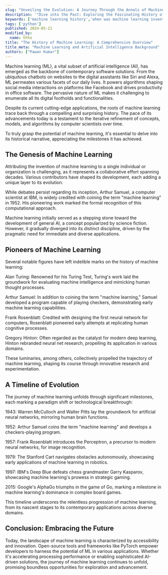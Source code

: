```yaml
---
slug: "Unveiling the Evolution: A Journey Through the Annals of Machine Learning"
description: '"Dive into the Past: Exploring the Fascinating History of Machine Learning! Discover its Inventors and Evolution in Our Ultimate Guide'
keywords: ['machine learning history','when was machine learning invented','who invented machine learning']
tags: ['python']
published: 2024-05-21
modified_by:
  name: Utho
title: "The History of Machine Learning: A Comprehensive Overview"
title_meta: "Machine Learning and Artificial Intelligence Background"
authors: ["Pawan Kumar"]
---
```


Machine learning (ML), a vital subset of artificial intelligence (AI), has emerged as the backbone of contemporary software solutions. From the ubiquitous chatbots on websites to the digital assistants like Siri and Alexa, ML permeates various facets of our daily lives. It powers algorithms shaping social media interactions on platforms like Facebook and drives productivity in office software. The pervasive nature of ML makes it challenging to enumerate all its digital footholds and functionalities.

Despite its current cutting-edge applications, the roots of machine learning trace back through a compelling and surprising history. The pace of its advancements today is a testament to the iterative refinement of concepts, models, and algorithms by computer scientists over time.

To truly grasp the potential of machine learning, it's essential to delve into its historical narrative, appreciating the milestones it has achieved.

## The Genesis of Machine Learning

Attributing the invention of machine learning to a single individual or organization is challenging, as it represents a collaborative effort spanning decades. Various contributors have shaped its development, each adding a unique layer to its evolution.

While debates persist regarding its inception, Arthur Samuel, a computer scientist at IBM, is widely credited with coining the term "machine learning" in 1952. His pioneering work marked the formal recognition of this computational approach.

Machine learning initially served as a stepping stone toward the development of general AI, a concept popularized by science fiction. However, it gradually diverged into its distinct discipline, driven by the pragmatic need for immediate and diverse applications.

## Pioneers of Machine Learning

Several notable figures have left indelible marks on the history of machine learning:

Alan Turing: Renowned for his Turing Test, Turing's work laid the groundwork for evaluating machine intelligence and mimicking human thought processes.

Arthur Samuel: In addition to coining the term "machine learning," Samuel developed a program capable of playing checkers, demonstrating early machine learning capabilities.

Frank Rosenblatt: Credited with designing the first neural network for computers, Rosenblatt pioneered early attempts at replicating human cognitive processes.

Gregory Hinton: Often regarded as the catalyst for modern deep learning, Hinton rebranded neural net research, propelling its application in various domains.

These luminaries, among others, collectively propelled the trajectory of machine learning, shaping its course through innovative research and experimentation.

## A Timeline of Evolution

The journey of machine learning unfolds through significant milestones, each marking a paradigm shift or technological breakthrough:

1943: Warren McCulloch and Walter Pitts lay the groundwork for artificial neural networks, mirroring human brain functions.

1952: Arthur Samuel coins the term "machine learning" and develops a checkers-playing program.

1957: Frank Rosenblatt introduces the Perceptron, a precursor to modern neural networks, for image recognition.

1979: The Stanford Cart navigates obstacles autonomously, showcasing early applications of machine learning in robotics.

1997: IBM's Deep Blue defeats chess grandmaster Garry Kasparov, showcasing machine learning's prowess in strategic gaming.

2015: Google's AlphaGo triumphs in the game of Go, marking a milestone in machine learning's dominance in complex board games.

This timeline underscores the relentless progression of machine learning, from its nascent stages to its contemporary applications across diverse domains.

## Conclusion: Embracing the Future
Today, the landscape of machine learning is characterized by accessibility and innovation. Open-source tools and frameworks like PyTorch empower developers to harness the potential of ML in various applications. Whether it's accelerating processing performance or enabling sophisticated AI-driven solutions, the journey of machine learning continues to unfold, promising boundless opportunities for exploration and advancement.
